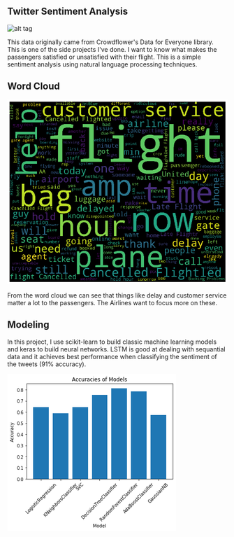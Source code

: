 ## Twitter Sentiment Analysis

![alt tag](https://media.sproutsocial.com/uploads/2019/08/twitter-stats.svg)

This data originally came from Crowdflower's Data for Everyone library. This is one of the side projects I've done. I want to know what makes the passengers satisfied or unsatisfied with their flight. This is a simple sentiment analysis using natural language processing techniques.

## Word Cloud

![alt tag](https://github.com/Ze-Long/Ze-Long.github.io/blob/master/images/download.png)

From the word cloud we can see that things like delay and customer service matter a lot to the passengers. The Airlines want to focus more on these.

## Modeling

In this project, I use scikit-learn to build classic machine learning models and keras to build neural networks. LSTM is good at dealing with sequantial data and it achieves best performance when classifying the sentiment of the tweets (91% accuracy).

![alt tag](https://github.com/Ze-Long/Ze-Long.github.io/blob/master/images/Machine-Learning-M.png)
